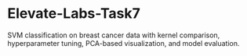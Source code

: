 # Elevate-Labs-Task7
SVM classification on breast cancer data with kernel comparison, hyperparameter tuning, PCA-based visualization, and model evaluation.
